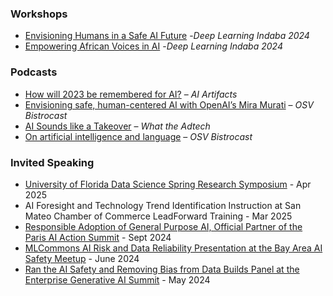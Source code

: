 ### Workshops

- [Envisioning Humans in a Safe AI Future](https://www.sarahluger.com/workshop.html) -*Deep Learning Indaba 2024*
- [Empowering African Voices in AI](https://chrisemezue.github.io/empowering-african-voices.github.io/) -*Deep Learning Indaba 2024*

### Podcasts  

- [How will 2023 be remembered for AI?](https://www.aiartifacts.net/p/episode-1-how-will-2023-be-remembered#details) – *AI Artifacts*  
- [Envisioning safe, human-centered AI with OpenAI’s Mira Murati](https://podcasts.apple.com/us/podcast/envisioning-safe-human-centered-ai-with-openais-mira/id1440348671?i=1000445838282) – *OSV Bistrocast*
- [AI Sounds like a Takeover](https://www.quantcast.com/resource/s1e3-ai-sounds-like-a-takeover/) – *What the Adtech*
- [On artificial intelligence and language](https://podcasts.apple.com/us/podcast/orange-silicon-valley-bistrocast-sarah-luger-on-artificial/id1440348671?i=1000523170190) – *OSV Bistrocast*

### Invited Speaking

- [University of Florida Data Science Spring Research Symposium](https://www.ufdsi.com/symposium) - Apr 2025
- AI Foresight and Technology Trend Identification Instruction at San Mateo Chamber of Commerce LeadForward Training - Mar 2025
- [Responsible Adoption of General Purpose AI, Official Partner of the Paris AI Action Summit](https://www.pecc.org/resources/digital-economy/2774-responsible-adoption-of-general-purpose-ai-1/file) - Sept 2024
- [MLCommons AI Risk and Data Reliability Presentation at the Bay Area AI Safety Meetup](https://lu.ma/mveicrdm) - June 2024
- [Ran the AI Safety and Removing Bias from Data Builds Panel at the Enterprise Generative AI Summit](https://aiml.events/events/enterprise-generative-ai-summit-west-coast-2024) - May 2024

